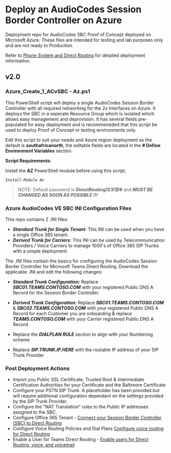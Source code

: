 # Deploy an AudioCodes Session Border Controller on Azure
Deployment repo for AudioCodes SBC Proof of Concept deployed on Microsoft Azure. These files are intended for testing and lab purposes only and are not ready to Production.

Refer to [Phone System and Direct Routing](https://docs.microsoft.com/en-us/MicrosoftTeams/direct-routing-landing-page) for detailed deployment information.

## v2.0

### Azure_Create_1_ACvSBC - Az.ps1

This PowerShell script will deploy a single AudioCodes Session Border Controller with all required networking for the 2x Interfaces on Azure. It deploys the SBC in a seperate Resource Group which is isolated which allows easy management and deprovision. It has several fields pre-populated for easy deployment and is recommeneded that this script be used to deploy Proof of Concept or testing environments only.

Edit this script to suit your needs and Azure region deployment as the default is **southafricanorth**, the editable fields are located in the **# Define Environment Variables** section.

**Script Requirements:**

Install the **AZ** PowerShell module before using this script;

*`Install-Module Az`*

> NOTE: Default password is **DirectRouting123!@#** and ***MUST BE CHANGED AS SOON AS POSSIBLE !!!***

### Azure AudioCodes VE SBC INI Configuration Files

This repo contains 2 .INI files:
- ***Standard Trunk for Single Tenant***: This INI can be used when you have a single Office 365 tenant.
- ***Derived Trunk for Carriers***: This INI can be used by Telecommunication Providers / Voice Carriers to manage 1000's of Office 365 SIP Trunks with a simple deployment.

The .INI files contain the basics for configuring the AudioCodes Session Border Controller for Microsoft Teams Direct Routing. Download the applicable .INI and edit the following changes:

- ***Standard Trunk Configuration:*** Replace ***SBC01.TEAMS.CONTOSO.COM*** with your registered Public DNS A Record for the Session Border Controller.
- ***Derived Trunk Configuration:*** Replace ***SBC01.TEAMS.CONTOSO.COM*** & ***SBC02.TEAMS.CONTOSO.COM*** with your registered Public DNS A Record for each Customer you are onboarding & replace ***TEAMS.CONTOSO.COM*** with your Carrier registered Public DNS A Record.

- Replace the ***DIALPLAN RULE*** section to align with your Numbering scheme

- Replace ***SIP.TRUNK.IP.HERE*** with the routable IP address of your SIP Trunk Provider

### Post Deployment Actions

- Import you Public SSL Certificate, Trusted Root & Intermediate Certification Authorities for your Certificate and the Baltimore Certificate
- Configure your PSTN SIP Trunk. A placeholder has been provided but will require additional configuration dependant on the settings provided by the SIP Trunk Provider.
- Configure the "NAT Translation" rules to the Public IP addresses assigned to the SBC.
- Configure Office 365 Tenant - [Connect your Session Border Controller (SBC) to Direct Routing](https://docs.microsoft.com/en-us/MicrosoftTeams/direct-routing-connect-the-sbc)
- Configure Voice Routing Policies and Dial Plans [Configure voice routing for Direct Routing](https://docs.microsoft.com/en-us/MicrosoftTeams/direct-routing-voice-routing)
- Enable a User for Teams Direct Routing - [Enable users for Direct Routing, voice, and voicemail](https://docs.microsoft.com/en-us/MicrosoftTeams/direct-routing-enable-users)
